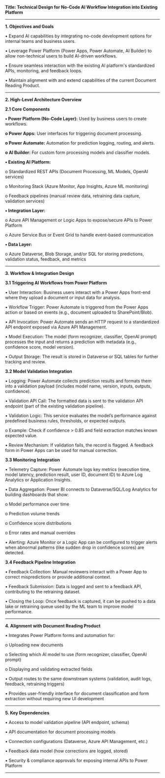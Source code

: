 **Title: Technical Design for No-Code AI Workflow Integration into Existing Platform**
________________________________________
**1. Objectives and Goals**

•	Expand AI capabilities by integrating no-code development options for internal teams and business users.

•	Leverage Power Platform (Power Apps, Power Automate, AI Builder) to allow non-technical users to build AI-driven workflows.

•	Ensure seamless interaction with the existing AI platform's standardized APIs, monitoring, and feedback loops.

•	Maintain alignment with and extend capabilities of the current Document Reading Product.
________________________________________
**2. High-Level Architecture Overview**

**2.1 Core Components**

**•	Power Platform (No-Code Layer):** Used by business users to create workflows.

**o	Power Apps:** User interfaces for triggering document processing.

**o	Power Automate:** Automation for prediction logging, routing, and alerts.

**o	AI Builder:** For custom form processing models and classifier models.

**•	Existing AI Platform:**

o	Standardized REST APIs (Document Processing, ML Models, OpenAI services)

o	Monitoring Stack (Azure Monitor, App Insights, Azure ML monitoring)

o	Feedback pipelines (manual review data, retraining data capture, validation services)

**•	Integration Layer:**

o	Azure API Management or Logic Apps to expose/secure APIs to Power Platform

o	Azure Service Bus or Event Grid to handle event-based communication

**•	Data Layer:**

o	Azure Dataverse, Blob Storage, and/or SQL for storing predictions, validation status, feedback, and metrics
________________________________________
**3. Workflow & Integration Design**

**3.1 Triggering AI Workflows from Power Platform**

•	User Interaction: Business users interact with a Power Apps front-end where they upload a document or input data for analysis.

•	Workflow Trigger: Power Automate is triggered from the Power Apps action or based on events (e.g., document uploaded to SharePoint/Blob).

•	API Invocation: Power Automate sends an HTTP request to a standardized API endpoint exposed via Azure API Management.

•	Model Execution: The model (form recognizer, classifier, OpenAI prompt) processes the input and returns a prediction with metadata (e.g., confidence score, model version).

•	Output Storage: The result is stored in Dataverse or SQL tables for further tracking and review.

**3.2 Model Validation Integration**

•	Logging: Power Automate collects prediction results and formats them into a validation payload (includes model name, version, inputs, outputs, confidence).

•	Validation API Call: The formatted data is sent to the validation API endpoint (part of the existing validation pipeline).

•	Validation Logic: This service evaluates the model’s performance against predefined business rules, thresholds, or expected outputs.

o	Example: Check if confidence > 0.85 and field extraction matches known expected value.

•	Review Mechanism: If validation fails, the record is flagged. A feedback form in Power Apps can be used for manual correction.

**3.3 Monitoring Integration**

•	Telemetry Capture: Power Automate logs key metrics (execution time, model latency, prediction result, user ID, document ID) to Azure Log Analytics or Application Insights.

•	Data Aggregation: Power BI connects to Dataverse/SQL/Log Analytics for building dashboards that show:

o	Model performance over time

o	Prediction volume trends

o	Confidence score distributions

o	Error rates and manual overrides

•	Alerting: Azure Monitor or a Logic App can be configured to trigger alerts when abnormal patterns (like sudden drop in confidence scores) are detected.

**3.4 Feedback Pipeline Integration**

•	Feedback Collection: Manual reviewers interact with a Power App to correct mispredictions or provide additional context.

•	Feedback Submission: Data is logged and sent to a feedback API, contributing to the retraining dataset.

•	Closing the Loop: Once feedback is captured, it can be pushed to a data lake or retraining queue used by the ML team to improve model performance.
________________________________________
**4. Alignment with Document Reading Product**

•	Integrates Power Platform forms and automation for:

o	Uploading new documents

o	Selecting which AI model to use (form recognizer, classifier, OpenAI prompt)

o	Displaying and validating extracted fields

•	Output routes to the same downstream systems (validation, audit logs, feedback, retraining triggers)

•	Provides user-friendly interface for document classification and form extraction without requiring new UI development
________________________________________
**5. Key Dependencies**

•	Access to model validation pipeline (API endpoint, schema)

•	API documentation for document processing models

•	Connection configurations (Dataverse, Azure API Management, etc.)

•	Feedback data model (how corrections are logged, stored)

•	Security & compliance approvals for exposing internal APIs to Power Platform
________________________________________

